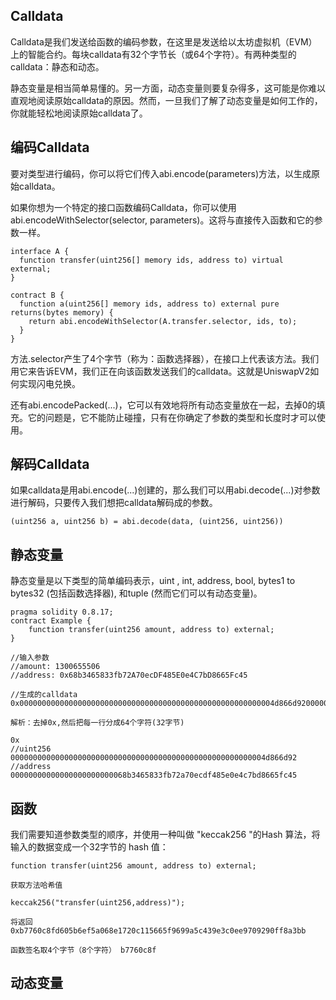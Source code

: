 ## Calldata

Calldata是我们发送给函数的编码参数，在这里是发送给以太坊虚拟机（EVM）上的智能合约。每块calldata有32个字节长（或64个字符）。有两种类型的calldata：静态和动态。

静态变量是相当简单易懂的。另一方面，动态变量则要复杂得多，这可能是你难以直观地阅读原始calldata的原因。然而，一旦我们了解了动态变量是如何工作的，你就能轻松地阅读原始calldata了。

## 编码Calldata

要对类型进行编码，你可以将它们传入abi.encode(parameters)方法，以生成原始calldata。

如果你想为一个特定的接口函数编码Calldata，你可以使用 abi.encodeWithSelector(selector, parameters)。这将与直接传入函数和它的参数一样。

```
interface A {
  function transfer(uint256[] memory ids, address to) virtual external;
}

contract B {
  function a(uint256[] memory ids, address to) external pure returns(bytes memory) {
    return abi.encodeWithSelector(A.transfer.selector, ids, to);
  }
}
```
方法.selector产生了4个字节（称为：函数选择器），在接口上代表该方法。我们用它来告诉EVM，我们正在向该函数发送我们的calldata。这就是UniswapV2如何实现闪电兑换。

还有abi.encodePacked(...)，它可以有效地将所有动态变量放在一起，去掉0的填充。它的问题是，它不能防止碰撞，只有在你确定了参数的类型和长度时才可以使用。

## 解码Calldata

如果calldata是用abi.encode(...)创建的，那么我们可以用abi.decode(...)对参数进行解码，只要传入我们想把calldata解码成的参数。

```
(uint256 a, uint256 b) = abi.decode(data, (uint256, uint256))
```

## 静态变量

静态变量是以下类型的简单编码表示，uint , int, address, bool, bytes1 to bytes32 (包括函数选择器), 和tuple (然而它们可以有动态变量)。
```
pragma solidity 0.8.17;
contract Example {
    function transfer(uint256 amount, address to) external;
}

//输入参数
//amount: 1300655506
//address: 0x68b3465833fb72A70ecDF485E0e4C7bD8665Fc45

//生成的calldata
0x000000000000000000000000000000000000000000000000000000004d866d9200000000000000000000000068b3465833fb72a70ecdf485e0e4c7bd8665fc45

解析：去掉0x,然后把每一行分成64个字符(32字节)

0x 
//uint256
000000000000000000000000000000000000000000000000000000004d866d92
//address
00000000000000000000000068b3465833fb72a70ecdf485e0e4c7bd8665fc45

```

## 函数

我们需要知道参数类型的顺序，并使用一种叫做 "keccak256 "的Hash 算法，将输入的数据变成一个32字节的 hash 值：

```
function transfer(uint256 amount, address to) external;

获取方法哈希值

keccak256("transfer(uint256,address)");

将返回0xb7760c8fd605b6ef5a068e1720c115665f9699a5c439e3c0ee9709290ff8a3bb

函数签名取4个字节（8个字符） b7760c8f

```

## 动态变量







